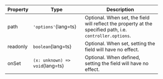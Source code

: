 | Property | Type | Description |
| -------- | ---- | ----------- |
| path | `'options'`{lang=ts} | Optional. When set, the field will reflect the property at the specified path, i.e. `controller.options`. |
| readonly | `boolean`{lang=ts} | Optional. When set, setting the field will have no effect. |
| onSet | `(x: unknown) => void`{lang=ts} | Optional. When defined, setting the field will have no effect. |
